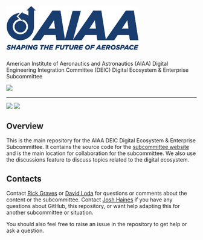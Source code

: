 <p>
  <img alt="AIAA Logo" width="350" style="margin-bottom: 25px;" src="https://raw.githubusercontent.com/aiaa-deic/deco/main/docs/public/img/darkLogo.png">
  <br/>
  American Institute of Aeronautics and Astronautics (AIAA) Digital Engineering Integration Committee (DEIC) Digital Ecosystem & Enterprise Subcommittee
</p>
<p>
  <a href="https://github.com/aiaa-deic/deco/actions/workflows/deployToGitHubPages.yaml"><img src="https://github.com/aiaa-deic/deco/actions/workflows/deployToGitHubPages.yaml/badge.svg?branch=main"></a>
</p>

---

<p>
  <a href="https://vitepress.dev/"><img src="https://img.shields.io/badge/vitepress-%2335495e.svg?style=flat&logo=vuedotjs&logoColor=%23#10B981" /></a>
  <a href="https://img.shields.io/badge/Conventional%20Commits-1.0.0-%23FE5196?logo=conventionalcommits&logoColor=white"><img src="https://img.shields.io/badge/Conventional%20Commits-1.0.0-%23FE5196?logo=conventionalcommits&logoColor=white" /></a>
</p>

## Overview

This is the main repository for the AIAA DEIC Digital Ecosystem & Enterprise Subcommittee.
It contains the source code for the [subcommittee website](https://deco.aiaadeic.org)
and is the main location for collaboration for the subcommittee.
We also use the discussions feature to discuss topics related to the digital ecosystem.

## Contacts

Contact [Rick Graves](mailto:rick.graves.1@us.af.mil) or [David Loda](#) for questions or comments about the content or the subcommittee. Contact [Josh Haines](mailto:Josh@JoshHaines.com) if you have any questions about GitHub, this repository,
or want help adapting this for another subcommittee or situation.

You should also feel free to raise an issue in the repository to get help or ask a question.

